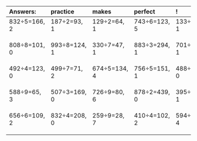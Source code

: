 | Answers: | practice | makes | perfect | ! |
| :--- | :--- | :--- | :--- | :--- |
| 832÷5=166, 2 | 187÷2=93, 1 | 129÷2=64, 1 | 743÷6=123, 5 | 133÷4=33, 1 | 
|   |   |   |   |   | 
|   |   |   |   |   | 
|   |   |   |   |   | 
| 808÷8=101, 0 | 993÷8=124, 1 | 330÷7=47, 1 | 883÷3=294, 1 | 701÷7=100, 1 | 
|   |   |   |   |   | 
|   |   |   |   |   | 
|   |   |   |   |   | 
| 492÷4=123, 0 | 499÷7=71, 2 | 674÷5=134, 4 | 756÷5=151, 1 | 488÷8=61, 0 | 
|   |   |   |   |   | 
|   |   |   |   |   | 
|   |   |   |   |   | 
| 588÷9=65, 3 | 507÷3=169, 0 | 726÷9=80, 6 | 878÷2=439, 0 | 395÷2=197, 1 | 
|   |   |   |   |   | 
|   |   |   |   |   | 
|   |   |   |   |   | 
| 656÷6=109, 2 | 832÷4=208, 0 | 259÷9=28, 7 | 410÷4=102, 2 | 594÷5=118, 4 | 
|   |   |   |   |   | 
|   |   |   |   |   | 
|   |   |   |   |   | 

